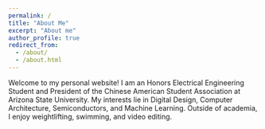 ```yaml
---
permalink: /
title: "About Me"
excerpt: "About me"
author_profile: true
redirect_from: 
  - /about/
  - /about.html
---
```


Welcome to my personal website! I am an Honors Electrical Engineering Student and President of the Chinese American Student Association at Arizona State University. My interests lie in Digital Design, Computer Architecture, Semiconductors, and Machine Learning. Outside of academia, I enjoy weightlifting, swimming, and video editing. 
